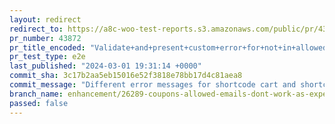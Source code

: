 ```yaml
---
layout: redirect
redirect_to: https://a8c-woo-test-reports.s3.amazonaws.com/public/pr/43872/e2e/index.html
pr_number: 43872
pr_title_encoded: "Validate+and+present+custom+error+for+not+in+allowed+emails+coupons"
pr_test_type: e2e
last_published: "2024-03-01 19:31:14 +0000"
commit_sha: 3c17b2aa5eb15016e52f3818e78bb17d4c81aea8
commit_message: "Different error messages for shortcode cart and shortcode checkout"
branch_name: enhancement/26289-coupons-allowed-emails-dont-work-as-expected
passed: false
---
```

